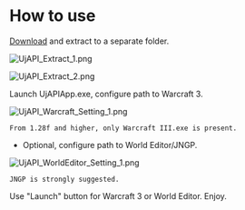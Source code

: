 # How to use

<procedure>
<step>

[Download](https://github.com/UnryzeC/UjAPI/releases/latest/download/UjAPI.zip) and extract to a separate folder.

![UjAPI_Extract_1.png](UjAPI_Extract_1.png)

![UjAPI_Extract_2.png](UjAPI_Extract_2.png)
</step>

<step>
Launch UjAPIApp.exe, configure path to Warcraft 3.

![UjAPI_Warcraft_Setting_1.png](UjAPI_Warcraft_Setting_1.png)

    From 1.28f and higher, only Warcraft III.exe is present.

* Optional, configure path to World Editor/JNGP.

![UjAPI_WorldEditor_Setting_1.png](UjAPI_WorldEditor_Setting_1.png)

    JNGP is strongly suggested.
</step>

<step>
Use "Launch" button for Warcraft 3 or World Editor.
</step>

<step>
Enjoy.
</step>
</procedure>